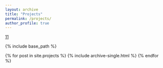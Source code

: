 ```yaml
---
layout: archive
title: "Projects"
permalink: /projects/
author_profile: true
---
```


[11](https://litonglinguistics.github.io/projects/project_TIMIT)

{% include base_path %}


{% for post in site.projects %}
  {% include archive-single.html %}
{% endfor %}
